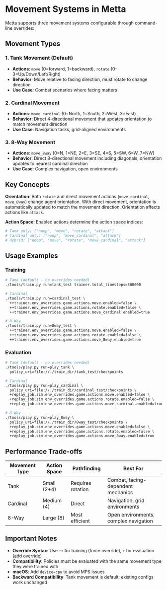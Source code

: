 # Movement Systems in Metta

Metta supports three movement systems configurable through command-line overrides:

## Movement Types

### 1. Tank Movement (Default)
- **Actions**: `move` (0=forward, 1=backward), `rotate` (0-3=Up/Down/Left/Right)
- **Behavior**: Move relative to facing direction, must rotate to change direction
- **Use Case**: Combat scenarios where facing matters

### 2. Cardinal Movement
- **Actions**: `move_cardinal` (0=North, 1=South, 2=West, 3=East)
- **Behavior**: Direct 4-directional movement that updates orientation to match movement direction
- **Use Case**: Navigation tasks, grid-aligned environments

### 3. 8-Way Movement
- **Actions**: `move_8way` (0=N, 1=NE, 2=E, 3=SE, 4=S, 5=SW, 6=W, 7=NW)
- **Behavior**: Direct 8-directional movement including diagonals; orientation updates to nearest cardinal direction
- **Use Case**: Complex navigation, open environments

## Key Concepts

**Orientation**: Both `rotate` and direct movement actions (`move_cardinal`, `move_8way`) change agent orientation. With direct movement, orientation is automatically updated to match the movement direction. Orientation affects actions like `attack`.

**Action Space**: Enabled actions determine the action space indices:
```python
# Tank only: ["noop", "move", "rotate", "attack"]
# Cardinal only: ["noop", "move_cardinal", "attack"]
# Hybrid: ["noop", "move", "rotate", "move_cardinal", "attack"]
```

## Usage Examples

### Training
```bash
# Tank (default - no overrides needed)
./tools/train.py run=tank_test trainer.total_timesteps=500000

# Cardinal
./tools/train.py run=cardinal_test \
  ++trainer.env_overrides.game.actions.move.enabled=false \
  ++trainer.env_overrides.game.actions.rotate.enabled=false \
  ++trainer.env_overrides.game.actions.move_cardinal.enabled=true

# 8-Way
./tools/train.py run=8way_test \
  ++trainer.env_overrides.game.actions.move.enabled=false \
  ++trainer.env_overrides.game.actions.rotate.enabled=false \
  ++trainer.env_overrides.game.actions.move_8way.enabled=true
```

### Evaluation
```bash
# Tank (default - no overrides needed)
./tools/play.py run=play_tank \
  policy_uri=file://./train_dir/tank_test/checkpoints

# Cardinal
./tools/play.py run=play_cardinal \
  policy_uri=file://./train_dir/cardinal_test/checkpoints \
  +replay_job.sim.env_overrides.game.actions.move.enabled=false \
  +replay_job.sim.env_overrides.game.actions.rotate.enabled=false \
  +replay_job.sim.env_overrides.game.actions.move_cardinal.enabled=true

# 8-Way
./tools/play.py run=play_8way \
  policy_uri=file://./train_dir/8way_test/checkpoints \
  +replay_job.sim.env_overrides.game.actions.move.enabled=false \
  +replay_job.sim.env_overrides.game.actions.rotate.enabled=false \
  +replay_job.sim.env_overrides.game.actions.move_8way.enabled=true
```

## Performance Trade-offs

| Movement Type | Action Space | Pathfinding | Best For |
|--------------|--------------|-------------|----------|
| Tank | Small (2+4) | Requires rotation | Combat, facing-dependent mechanics |
| Cardinal | Medium (4) | Direct | Navigation, grid environments |
| 8-Way | Large (8) | Most efficient | Open environments, complex navigation |

## Important Notes

- **Override Syntax**: Use `++` for training (force override), `+` for evaluation (add override)
- **Compatibility**: Policies must be evaluated with the same movement type they were trained with
- **macOS**: Add `device=cpu` to avoid MPS issues
- **Backward Compatibility**: Tank movement is default; existing configs work unchanged
